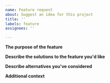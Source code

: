 ```yaml
---
name: Feature request
about: Suggest an idea for this project
title: ''
labels: feature
assignees: ''

---
```


**The purpose of the feature**
<!--Why should this feature exist?  or what problems to solve?-->

**Describe the solutions to the feature you'd like**
<!--A clear and concise description of what you want to happen.-->

**Describe alternatives you've considered**
<!--A clear and concise description of any alternative solutions or features you've considered.-->

**Additional context**
<!--Add any other context or screenshots about the feature request here.-->
